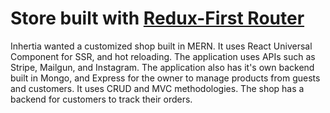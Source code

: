 # Store built with [Redux-First Router](https://github.com/faceyspacey/redux-first-router)

Inhertia wanted a customized shop built in MERN. It uses React Universal Component for SSR, and hot reloading. The application uses APIs such as Stripe, Mailgun, and Instagram. The application also has it's own backend built in Mongo, and Express for the owner to manage products from guests and customers. It uses CRUD and MVC methodologies. The shop has a backend for customers to track their orders.
